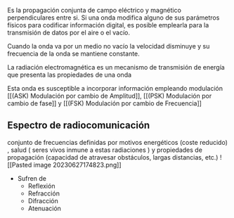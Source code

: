 Es la propagación conjunta de campo eléctrico y magnético perpendiculares entre si. Si una onda modifica alguno de sus parámetros físicos para codificar información digital, es posible emplearla para la transmisión de datos por el aire o el vacío. 

Cuando la onda va por un medio no vacío la velocidad disminuye y su frecuencia de la onda se mantiene constante.

La radiación electromagnética es un mecanismo de transmisión de energía que presenta las propiedades de una onda

Esta onda es susceptible a incorporar información empleando modulación [[(ASK) Modulación por cambio de Amplitud]], [[(PSK) Modulación por cambio de fase]] y [[(FSK) Modulación por cambio de Frecuencia]]

## Espectro de radiocomunicación 
conjunto de frecuencias definidas por motivos energéticos (coste reducido) , salud ( seres vivos inmune a estas radiaciones ) y propiedades de propagación (capacidad de atravesar obstáculos, largas distancias, etc.)
![[Pasted image 20230627174823.png]]

- Sufren de 
	- Reflexión 
	- Refracción 
	- Difracción 
	- Atenuación

